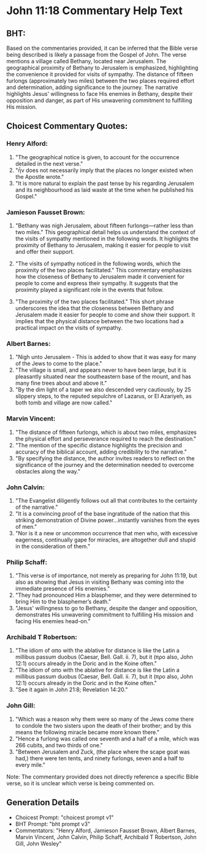 # John 11:18 Commentary Help Text

## BHT:
Based on the commentaries provided, it can be inferred that the Bible verse being described is likely a passage from the Gospel of John. The verse mentions a village called Bethany, located near Jerusalem. The geographical proximity of Bethany to Jerusalem is emphasized, highlighting the convenience it provided for visits of sympathy. The distance of fifteen furlongs (approximately two miles) between the two places required effort and determination, adding significance to the journey. The narrative highlights Jesus' willingness to face His enemies in Bethany, despite their opposition and danger, as part of His unwavering commitment to fulfilling His mission.

## Choicest Commentary Quotes:
### Henry Alford:
1. "The geographical notice is given, to account for the occurrence detailed in the next verse."
2. "ἦν does not necessarily imply that the places no longer existed when the Apostle wrote."
3. "It is more natural to explain the past tense by his regarding Jerusalem and its neighbourhood as laid waste at the time when he published his Gospel."

### Jamieson Fausset Brown:
1. "Bethany was nigh Jerusalem, about fifteen furlongs—rather less than two miles." This geographical detail helps us understand the context of the visits of sympathy mentioned in the following words. It highlights the proximity of Bethany to Jerusalem, making it easier for people to visit and offer their support.

2. "The visits of sympathy noticed in the following words, which the proximity of the two places facilitated." This commentary emphasizes how the closeness of Bethany to Jerusalem made it convenient for people to come and express their sympathy. It suggests that the proximity played a significant role in the events that follow.

3. "The proximity of the two places facilitated." This short phrase underscores the idea that the closeness between Bethany and Jerusalem made it easier for people to come and show their support. It implies that the physical distance between the two locations had a practical impact on the visits of sympathy.

### Albert Barnes:
1. "Nigh unto Jerusalem - This is added to show that it was easy for many of the Jews to come to the place."
2. "The village is small, and appears never to have been large, but it is pleasantly situated near the southeastern base of the mount, and has many fine trees about and above it."
3. "By the dim light of a taper we also descended very cautiously, by 25 slippery steps, to the reputed sepulchre of Lazarus, or El Azariyeh, as both tomb and village are now called."

### Marvin Vincent:
1. "The distance of fifteen furlongs, which is about two miles, emphasizes the physical effort and perseverance required to reach the destination."
2. "The mention of the specific distance highlights the precision and accuracy of the biblical account, adding credibility to the narrative."
3. "By specifying the distance, the author invites readers to reflect on the significance of the journey and the determination needed to overcome obstacles along the way."

### John Calvin:
1. "The Evangelist diligently follows out all that contributes to the certainty of the narrative."
2. "It is a convincing proof of the base ingratitude of the nation that this striking demonstration of Divine power...instantly vanishes from the eyes of men."
3. "Nor is it a new or uncommon occurrence that men who, with excessive eagerness, continually gape for miracles, are altogether dull and stupid in the consideration of them."

### Philip Schaff:
1. "This verse is of importance, not merely as preparing for John 11:19, but also as showing that Jesus in visiting Bethany was coming into the immediate presence of His enemies."
2. "They had pronounced Him a blasphemer, and they were determined to bring Him to the blasphemer’s death."
3. "Jesus' willingness to go to Bethany, despite the danger and opposition, demonstrates His unwavering commitment to fulfilling His mission and facing His enemies head-on."

### Archibald T Robertson:
1. "The idiom of απο with the ablative for distance is like the Latin a millibus passum duobus (Caesar, Bell. Gall. ii. 7), but it (προ also, John 12:1) occurs already in the Doric and in the Koine often."
2. "The idiom of απο with the ablative for distance is like the Latin a millibus passum duobus (Caesar, Bell. Gall. ii. 7), but it (προ also, John 12:1) occurs already in the Doric and in the Koine often."
3. "See it again in John 21:8; Revelation 14:20."

### John Gill:
1. "Which was a reason why them were so many of the Jews come there to condole the two sisters upon the death of their brother; and by this means the following miracle became more known there."
2. "Hence a furlong was called one seventh and a half of a mile, which was 266 cubits, and two thirds of one."
3. "Between Jerusalem and Zuck, (the place where the scape goat was had,) there were ten tents, and ninety furlongs, seven and a half to every mile."

Note: The commentary provided does not directly reference a specific Bible verse, so it is unclear which verse is being commented on.


## Generation Details
- Choicest Prompt: "choicest prompt v1"
- BHT Prompt: "bht prompt v3"
- Commentators: "Henry Alford, Jamieson Fausset Brown, Albert Barnes, Marvin Vincent, John Calvin, Philip Schaff, Archibald T Robertson, John Gill, John Wesley"
